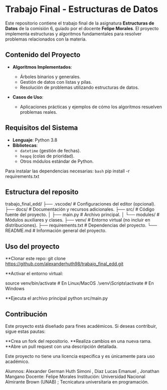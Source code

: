 # Trabajo Final - Estructuras de Datos

Este repositorio contiene el trabajo final de la asignatura **Estructuras de Datos** de la comisión 6, guiado por el docente **Felipe Morales**. El proyecto implementa estructuras y algoritmos fundamentales para resolver problemas relacionados con la materia.

## Contenido del Proyecto

- **Algoritmos Implementados**: 
  - Árboles binarios y generales.
  - Gestión de datos con listas y pilas.
  - Resolución de problemas utilizando estructuras de datos.
  
- **Casos de Uso**: 
  - Aplicaciones prácticas y ejemplos de cómo los algoritmos resuelven problemas reales.

## Requisitos del Sistema

- **Lenguaje**: Python 3.8
- **Bibliotecas**:
  - `datetime` (gestión de fechas).
  - `heapq` (colas de prioridad).
  - Otros módulos estándar de Python.

Para instalar las dependencias necesarias:
```bash```
pip install -r requirements.txt

## Estructura del reposito

trabajo_final_edd/
├── .vscode/          # Configuraciones del editor (opcional).
├── docs/             # Documentación y recursos adicionales.
├── src/              # Código fuente del proyecto.
│   ├── main.py       # Archivo principal.
│   └── modules/      # Módulos auxiliares y clases.
├── venv/             # Entorno virtual (no incluir en distribuciones).
├── requirements.txt  # Dependencias del proyecto.
└── README.md         # Información general del proyecto.

## Uso del proyecto

**Clonar este repo:
git clone https://github.com/alexanderhuth98/trabajo_final_edd.git

**Activar el entorno virtual:

source venv/bin/activate  # En Linux/MacOS
.\venv\Scripts\activate   # En Windows

**Ejecuta el archivo principal
python src/main.py

## Contribución

Este proyecto está diseñado para fines académicos. Si deseas contribuir, sigue estas pautas:

**Crea un fork del repositorio.
**Realiza cambios en una nueva rama.
**Abre un pull request con una descripción detallada.

Este proyecto no tiene una licencia específica y es únicamente para uso académico.

Alumnos: Alexander German Huth Simoni , Diaz Lucas Emanuel , Jonathan Mangano
Docente: Felipe Morales
Institución: Universidad Nacional Almirante Brown (UNAB) ; Tecnicatura universitaria en programación.
